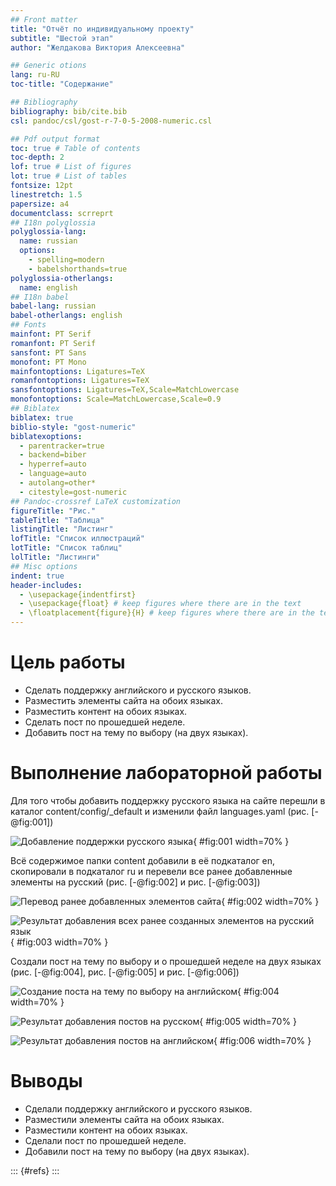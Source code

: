 ```yaml
---
## Front matter
title: "Отчёт по индивидуальному проекту"
subtitle: "Шестой этап"
author: "Желдакова Виктория Алексеевна"

## Generic otions
lang: ru-RU
toc-title: "Содержание"

## Bibliography
bibliography: bib/cite.bib
csl: pandoc/csl/gost-r-7-0-5-2008-numeric.csl

## Pdf output format
toc: true # Table of contents
toc-depth: 2
lof: true # List of figures
lot: true # List of tables
fontsize: 12pt
linestretch: 1.5
papersize: a4
documentclass: scrreprt
## I18n polyglossia
polyglossia-lang:
  name: russian
  options:
	- spelling=modern
	- babelshorthands=true
polyglossia-otherlangs:
  name: english
## I18n babel
babel-lang: russian
babel-otherlangs: english
## Fonts
mainfont: PT Serif
romanfont: PT Serif
sansfont: PT Sans
monofont: PT Mono
mainfontoptions: Ligatures=TeX
romanfontoptions: Ligatures=TeX
sansfontoptions: Ligatures=TeX,Scale=MatchLowercase
monofontoptions: Scale=MatchLowercase,Scale=0.9
## Biblatex
biblatex: true
biblio-style: "gost-numeric"
biblatexoptions:
  - parentracker=true
  - backend=biber
  - hyperref=auto
  - language=auto
  - autolang=other*
  - citestyle=gost-numeric
## Pandoc-crossref LaTeX customization
figureTitle: "Рис."
tableTitle: "Таблица"
listingTitle: "Листинг"
lofTitle: "Список иллюстраций"
lotTitle: "Список таблиц"
lolTitle: "Листинги"
## Misc options
indent: true
header-includes:
  - \usepackage{indentfirst}
  - \usepackage{float} # keep figures where there are in the text
  - \floatplacement{figure}{H} # keep figures where there are in the text
---
```


# Цель работы

 - Сделать поддержку английского и русского языков.
 - Разместить элементы сайта на обоих языках.
 - Разместить контент на обоих языках.
 - Сделать пост по прошедшей неделе.
 - Добавить пост на тему по выбору (на двух языках).

# Выполнение лабораторной работы

Для того чтобы добавить поддержку русского языка на сайте перешли в каталог content/config/_default и изменили файл languages.yaml (рис. [-@fig:001])

![Добавление поддержки русского языка](image/1.png){ #fig:001 width=70% }

Всё содержимое папки content добавили в её подкаталог en, скопировали в подкаталог ru и перевели все ранее добавленные элементы на русский (рис. [-@fig:002] и рис. [-@fig:003])

![Перевод ранее добавленных элементов сайта](image/2.png){ #fig:002 width=70% }

![Результат добавления всех ранее созданных элементов на русский язык](image/3.png){ #fig:003 width=70% }

Создали пост на тему по выбору и о прошедшей неделе на двух языках (рис. [-@fig:004], рис. [-@fig:005] и рис. [-@fig:006])

![Создание поста на тему по выбору на английском](image/4.png){ #fig:004 width=70% }

![Результат добавления постов на русском](image/5.png){ #fig:005 width=70% }

![Результат добавления постов на английском](image/6.png){ #fig:006 width=70% }

# Выводы

 - Сделали поддержку английского и русского языков.
 - Разместили элементы сайта на обоих языках.
 - Разместили контент на обоих языках.
 - Сделали пост по прошедшей неделе.
 - Добавили пост на тему по выбору (на двух языках).

::: {#refs}
:::
